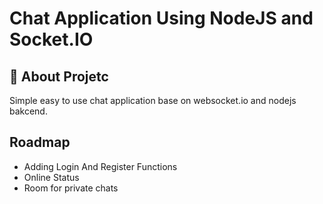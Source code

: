 
# Chat Application Using NodeJS and Socket.IO



## 🚀 About Projetc
Simple easy to use chat application base on websocket.io and nodejs bakcend.



## Roadmap

- Adding Login And Register Functions
- Online Status
- Room for private chats
